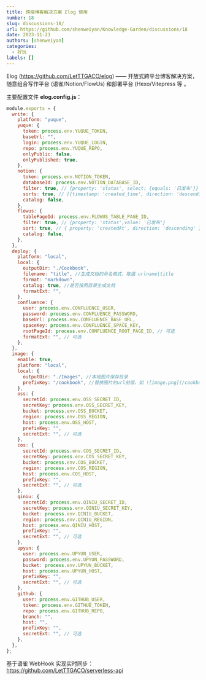 ```yaml
---
title: 跨端博客解决方案 Elog 使用
number: 18
slug: discussions-18/
url: https://github.com/shenweiyan/Knowledge-Garden/discussions/18
date: 2023-11-23
authors: [shenweiyan]
categories: 
  - 好玩
labels: []
---
```


Elog (<https://github.com/LetTTGACO/elog>) —— 开放式跨平台博客解决方案，随意组合写作平台 (语雀/Notion/FlowUs) 和部署平台 (Hexo/Vitepress 等 。

<!-- more -->

主要配置文件 **elog.config.js**：

```javascript
module.exports = {
  write: {
    platform: "yuque",
    yuque: {
      token: process.env.YUQUE_TOKEN,
      baseUrl: "",
      login: process.env.YUQUE_LOGIN,
      repo: process.env.YUQUE_REPO,
      onlyPublic: false,
      onlyPublished: true,
    },
    notion: {
      token: process.env.NOTION_TOKEN,
      databaseId: process.env.NOTION_DATABASE_ID,
      filter: true, // {property: 'status', select: {equals: '已发布'}}
      sorts: true, // [{timestamp: 'created_time', direction: 'descending'}],
      catalog: false,
    },
    flowus: {
      tablePageId: process.env.FLOWUS_TABLE_PAGE_ID,
      filter: true, // {property: 'status',value: '已发布'}
      sort: true, // { property: 'createdAt', direction: 'descending' }
      catalog: false,
    },
  },
  deploy: {
    platform: "local",
    local: {
      outputDir: "./Cookbook",
      filename: "title", //生成文档的命名格式，取值 urlname|title
      format: "markdown",
      catalog: true, //是否按照目录生成文档
      formatExt: "",
    },
    confluence: {
      user: process.env.CONFLUENCE_USER,
      password: process.env.CONFLUENCE_PASSWORD,
      baseUrl: process.env.CONFLUENCE_BASE_URL,
      spaceKey: process.env.CONFLUENCE_SPACE_KEY,
      rootPageId: process.env.CONFLUENCE_ROOT_PAGE_ID, // 可选
      formatExt: "", // 可选
    },
  },
  image: {
    enable: true,
    platform: "local",
    local: {
      outputDir: "./Images", //本地图片保存目录
      prefixKey: "/cookbook", //替换图片的url前缀，如 ![image.png](/cookbook/xxxx.png)
    },
    oss: {
      secretId: process.env.OSS_SECRET_ID,
      secretKey: process.env.OSS_SECRET_KEY,
      bucket: process.env.OSS_BUCKET,
      region: process.env.OSS_REGION,
      host: process.env.OSS_HOST,
      prefixKey: "",
      secretExt: "", // 可选
    },
    cos: {
      secretId: process.env.COS_SECRET_ID,
      secretKey: process.env.COS_SECRET_KEY,
      bucket: process.env.COS_BUCKET,
      region: process.env.COS_REGION,
      host: process.env.COS_HOST,
      prefixKey: "",
      secretExt: "", // 可选
    },
    qiniu: {
      secretId: process.env.QINIU_SECRET_ID,
      secretKey: process.env.QINIU_SECRET_KEY,
      bucket: process.env.QINIU_BUCKET,
      region: process.env.QINIU_REGION,
      host: process.env.QINIU_HOST,
      prefixKey: "",
      secretExt: "", // 可选
    },
    upyun: {
      user: process.env.UPYUN_USER,
      password: process.env.UPYUN_PASSWORD,
      bucket: process.env.UPYUN_BUCKET,
      host: process.env.UPYUN_HOST,
      prefixKey: "",
      secretExt: "", // 可选
    },
    github: {
      user: process.env.GITHUB_USER,
      token: process.env.GITHUB_TOKEN,
      repo: process.env.GITHUB_REPO,
      branch: "",
      host: "",
      prefixKey: "",
      secretExt: "", // 可选
    },
  },
};
```

基于语雀 WebHook 实现实时同步：<https://github.com/LetTTGACO/serverless-api>


<script src="https://giscus.app/client.js"
	data-repo="shenweiyan/Knowledge-Garden"
	data-repo-id="R_kgDOKgxWlg"
	data-mapping="number"
	data-term="18"
	data-reactions-enabled="1"
	data-emit-metadata="0"
	data-input-position="bottom"
	data-theme="light"
	data-lang="zh-CN"
	crossorigin="anonymous"
	async>
</script>
